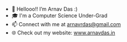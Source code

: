 -  👋 Hellooo!! I’m Arnav Das :)
-  🎓 I'm a Computer Science Under-Grad
-  📫 Connect with me at arnavrdas@gmail.com
-  🌐 Check out my website: www.arnavdas.in
